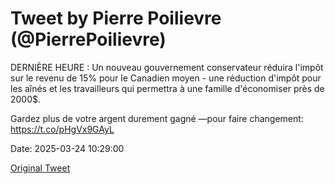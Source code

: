 # Tweet by Pierre Poilievre (@PierrePoilievre)

DERNIÈRE HEURE : Un nouveau gouvernement conservateur réduira l'impôt sur le revenu de 15% pour le Canadien moyen - une réduction d'impôt pour les aînés et les travailleurs qui permettra à une famille d'économiser près de 2000$.

Gardez plus de votre argent durement gagné —pour faire changement: https://t.co/pHgVx9GAyL

Date: 2025-03-24 10:29:00

[Original Tweet](https://x.com/PierrePoilievre/status/1904118241800425954)
